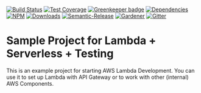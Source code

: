 [![Build Status](https://img.shields.io/travis/simlu/lambda-tdd-example/master.svg)](https://travis-ci.org/simlu/lambda-tdd-example)
[![Test Coverage](https://img.shields.io/coveralls/simlu/lambda-tdd-example/master.svg)](https://coveralls.io/github/simlu/lambda-tdd-example?branch=master)
[![Greenkeeper badge](https://badges.greenkeeper.io/simlu/lambda-tdd-example.svg)](https://greenkeeper.io/)
[![Dependencies](https://david-dm.org/simlu/lambda-tdd-example/status.svg)](https://david-dm.org/simlu/lambda-tdd-example)
[![NPM](https://img.shields.io/npm/v/lambda-tdd-example.svg)](https://www.npmjs.com/package/lambda-tdd-example)
[![Downloads](https://img.shields.io/npm/dt/lambda-tdd-example.svg)](https://www.npmjs.com/package/lambda-tdd-example)
[![Semantic-Release](https://github.com/simlu/js-gardener/blob/master/assets/icons/semver.svg)](https://github.com/semantic-release/semantic-release)
[![Gardener](https://github.com/simlu/js-gardener/blob/master/assets/badge.svg)](https://github.com/simlu/js-gardener)
[![Gitter](https://github.com/simlu/js-gardener/blob/master/assets/icons/gitter.svg)](https://gitter.im/simlu/lambda-tdd-example)

# Sample Project for Lambda + Serverless + Testing

This is an example project for starting AWS Lambda Development. You can use it to set up Lambda with API Gateway or to work with other (internal) AWS Components.
